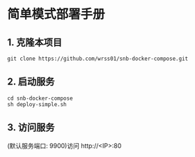 
# 简单模式部署手册


## 1. 克隆本项目
```shell 
git clone https://github.com/wrss01/snb-docker-compose.git
```

## 2. 启动服务
```shell
cd snb-docker-compose
sh deploy-simple.sh
```

## 3. 访问服务 
(默认服务端口: 9900)访问 http://\<IP\>:80
